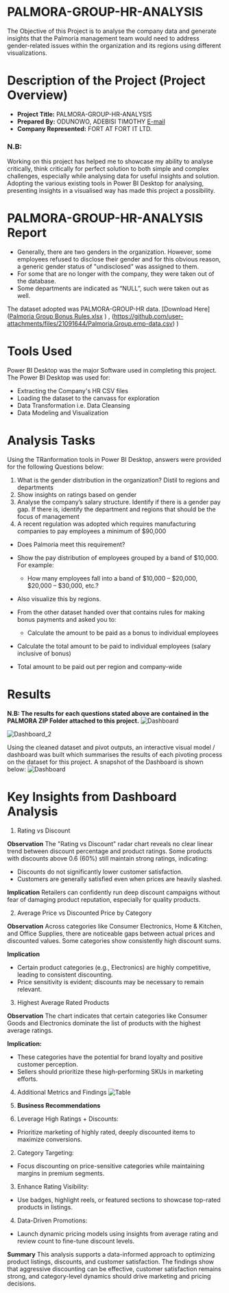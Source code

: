 # PALMORA-GROUP-HR-ANALYSIS
The Objective of this Project is to analyse the company data and generate insights that the Palmoria management team would need to address gender-related issues within the organization and its regions using different visualizations.

# Description of the Project (Project Overview) 
- **Project Title:** PALMORA-GROUP-HR-ANALYSIS
- __Prepared By:__ ODUNOWO, ADEBISI TIMOTHY [E-mail](oducrown@gmail.com)
- **Company Represented:** FORT AT FORT IT LTD.

### N.B:
Working on this project has helped me to showcase my ability to analyse critically, think critically for perfect solution to both simple and complex challenges, especially while analysing data for useful insights and solution. Adopting the various existing tools in Power BI Desktop for analysing, presenting insights in a visualised way has made this project a possibility.

# PALMORA-GROUP-HR-ANALYSIS Report
- Generally, there are two genders in the organization. However, some employees refused to disclose their gender and for this obvious reason, a generic gender status of "undisclosed" was assigned to them.
- For some that are no longer with the company, they were taken out of the database.
- Some departments are indicated as “NULL”, such were taken out as well.

The dataset adopted was PALMORA-GROUP-HR data. [Download Here] ([Palmoria Group Bonus Rules.xlsx](https://github.com/user-attachments/files/21091630/Palmoria.Group.Bonus.Rules.xlsx)
) , (https://github.com/user-attachments/files/21091644/Palmoria.Group.emp-data.csv)
)

# Tools Used
Power BI Desktop was the major Software used in completing this project. The Power BI Desktop was used for:
- Extracting the Company's HR CSV files
- Loading the dataset to the canvass for exploration
- Data Transformation i.e. Data Cleansing
- Data Modeling and Visualization

# Analysis Tasks
Using the TRanformation tools in Power BI Desktop, answers were provided for the following Questions below: 
1. What is the gender distribution in the organization? Distil to regions and departments 
2. Show insights on ratings based on gender 
3. Analyse the company’s salary structure. Identify if there is a gender pay gap. If there is, identify the department and regions that should be the focus of management 
4. A recent regulation was adopted which requires manufacturing companies to pay employees a minimum of $90,000 
- Does Palmoria meet this requirement? 
- Show the pay distribution of employees grouped by a band of $10,000. For example: 
   - How many employees fall into a band of $10,000 – $20,000, $20,000 – $30,000, etc.? 
- Also visualize this by regions.

- From the other dataset handed over that contains rules for making bonus payments and asked you to: 
  - Calculate the amount to be paid as a bonus to individual employees 
 - Calculate the total amount to be paid to individual employees (salary inclusive of bonus)
 - Total amount to be paid out per region and company-wide

# Results
**N.B: The results for each questions stated above are contained in the PALMORA ZIP Folder attached to this project.**
![Dashboard](https://github.com/user-attachments/assets/ea6a7c1f-9fd0-479c-896a-36a7d5eb0874)


![Dashboard_2](https://github.com/user-attachments/assets/9f9b8283-13cd-4ef8-9fac-cd11c96db328)


Using the cleaned dataset and pivot outputs, an interactive visual model / dashboard was built which summarises the results of each pivoting process on the dataset for this project. A snapshot of the Dashboard is shown below:
![Dashboard](https://github.com/user-attachments/assets/1d0bd6c8-8845-44af-b0f0-60bca4758068)

# Key Insights from Dashboard Analysis
1. Rating vs Discount
   
**Observation**
The "Rating vs Discount" radar chart reveals no clear linear trend between discount percentage and product ratings. Some products with discounts above 0.6 (60%) still maintain strong ratings, indicating:
- Discounts do not significantly lower customer satisfaction.
- Customers are generally satisfied even when prices are heavily slashed.
  
**Implication**
Retailers can confidently run deep discount campaigns without fear of damaging product reputation, especially for quality products.

2. Average Price vs Discounted Price by Category
   
**Observation**
Across categories like Consumer Electronics, Home & Kitchen, and Office Supplies, there are noticeable gaps between actual prices and discounted values. Some categories show consistently high discount sums.

**Implication**
- Certain product categories (e.g., Electronics) are highly competitive, leading to consistent discounting.
- Price sensitivity is evident; discounts may be necessary to remain relevant.
  
3. Highest Average Rated Products
   
**Observation**
The chart indicates that certain categories like Consumer Goods and Electronics dominate the list of products with the highest average ratings.

**Implication:**
- These categories have the potential for brand loyalty and positive customer perception.
- Sellers should prioritize these high-performing SKUs in marketing efforts.
  
4. Additional Metrics and Findings
![Table](https://github.com/user-attachments/assets/68dd9b5a-b04f-48f6-9789-be0d36b6bfab)


5. **Business Recommendations**
   
1.	Leverage High Ratings + Discounts:
- Prioritize marketing of highly rated, deeply discounted items to maximize conversions.
  
2.	Category Targeting:
- Focus discounting on price-sensitive categories while maintaining margins in premium segments.
  
3.	Enhance Rating Visibility:
- Use badges, highlight reels, or featured sections to showcase top-rated products in listings.
  
4.	Data-Driven Promotions:
- Launch dynamic pricing models using insights from average rating and review count to fine-tune discount levels.
  
**Summary**
This analysis supports a data-informed approach to optimizing product listings, discounts, and customer satisfaction. The findings show that aggressive discounting can be effective, customer satisfaction remains strong, and category-level dynamics should drive marketing and pricing decisions.




